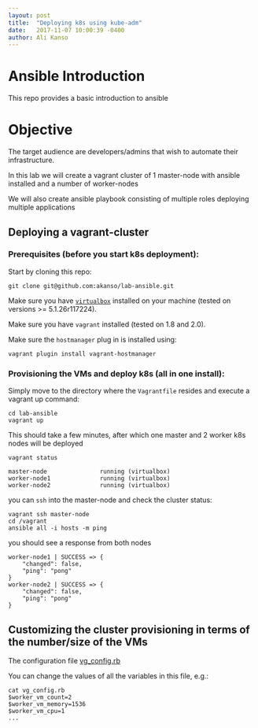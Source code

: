 ```yaml
---
layout: post
title:  "Deploying k8s using kube-adm"
date:   2017-11-07 10:00:39 -0400
author: Ali Kanso
---
```


# Ansible Introduction

This repo provides a basic introduction to ansible

# Objective

The target audience are developers/admins that wish to automate their infrastructure.

In this lab we will create a vagrant cluster of 1 master-node with ansible installed and a number of worker-nodes

We will also create ansible playbook consisting of multiple roles deploying multiple applications

## Deploying a vagrant-cluster 
### Prerequisites (before you start k8s deployment):

Start by cloning this repo:

`git clone git@github.com:akanso/lab-ansible.git`

Make sure you have [`virtualbox`](https://www.virtualbox.org/wiki/Downloads) installed on your machine (tested on versions >= 5.1.26r117224).

Make sure you have `vagrant` installed (tested on 1.8 and 2.0).

Make sure the `hostmanager` plug in is installed using:

`vagrant plugin install vagrant-hostmanager`


### Provisioning the VMs and deploy k8s (all in one install):

Simply move to the directory where the `Vagrantfile` resides and execute a vagrant up command:

```shell
cd lab-ansible
vagrant up
```

This should take a few minutes, after which one master and 2 worker k8s nodes will be deployed

```shell
vagrant status

master-node               running (virtualbox)
worker-node1              running (virtualbox)
worker-node2              running (virtualbox)
```

you can `ssh` into the master-node and check the cluster status:

```shell
vagrant ssh master-node
cd /vagrant
ansible all -i hosts -m ping
```

you should see a response from both nodes

```shell
worker-node1 | SUCCESS => {
    "changed": false,
    "ping": "pong"
}
worker-node2 | SUCCESS => {
    "changed": false,
    "ping": "pong"
}
```

## Customizing the cluster provisioning in terms of the number/size of the VMs

The configuration file [vg_config.rb](https://github.com/akanso/lab-ansible/vg_config.rb)

You can change the values of all the variables in this file, e.g.:

```shell
cat vg_config.rb
$worker_vm_count=2
$worker_vm_memory=1536
$worker_vm_cpu=1
...
```
